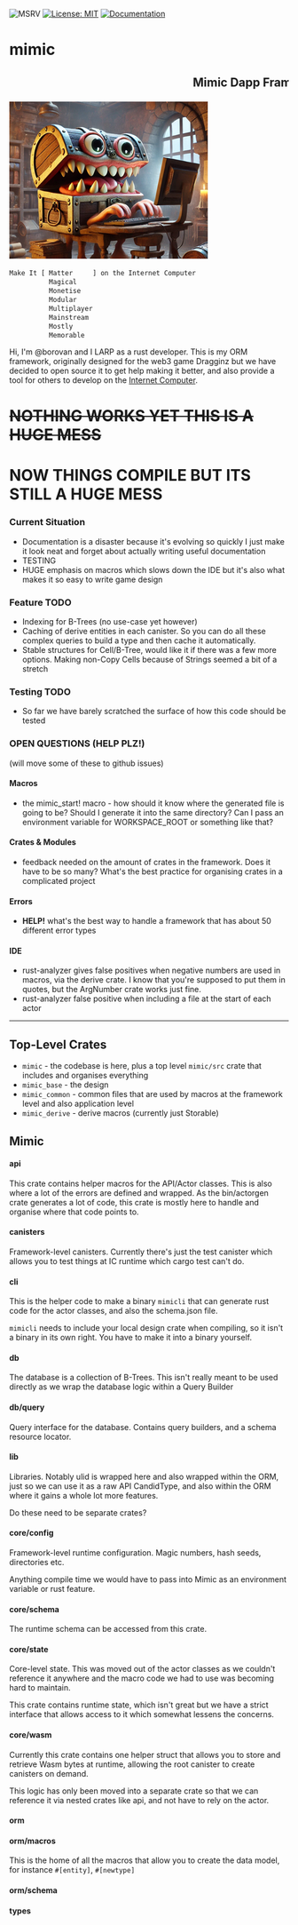 ![MSRV](https://img.shields.io/badge/rustc-1.80+-blue.svg) [![License: MIT](https://img.shields.io/badge/License-MIT-yellow.svg)](https://opensource.org/licenses/MIT) [![Documentation](https://docs.rs/mimic/badge.svg)](https://docs.rs/mimic)


# mimic
## <marquee>Mimic Dapp Framework</marquee>

![alt text](image.png)

```
Make It [ Matter     ] on the Internet Computer
          Magical
          Monetise
          Modular
          Multiplayer
          Mainstream
          Mostly
          Memorable
```

Hi, I'm @borovan and I LARP as a rust developer.  This is my ORM framework, originally designed for the web3 game Dragginz but we have decided to open source it to get help making it better, and also provide a tool for others to develop on the [Internet Computer](https://internetcomputer.org).


# ~~NOTHING WORKS YET THIS IS A HUGE MESS~~
# NOW THINGS COMPILE BUT ITS STILL A HUGE MESS

### Current Situation

- Documentation is a disaster because it's evolving so quickly I just make it look neat and forget about
actually writing useful documentation
- TESTING
- HUGE emphasis on macros which slows down the IDE but it's also what makes it so easy to write game design


### Feature TODO

- Indexing for B-Trees (no use-case yet however)
- Caching of derive entities in each canister.  So you can do all these complex queries to build a type and then cache it automatically.
- Stable structures for Cell/B-Tree, would like it if there was a few more options.  Making non-Copy Cells because
of Strings seemed a bit of a stretch

### Testing TODO

- So far we have barely scratched the surface of how this code should be tested

### OPEN QUESTIONS (HELP PLZ!)

(will move some of these to github issues)

#### Macros

- the mimic_start! macro - how should it know where the generated file is going to be?  Should I generate it into
the same directory?  Can I pass an environment variable for WORKSPACE_ROOT or something like that?

#### Crates & Modules

- feedback needed on the amount of crates in the framework.  Does it have to be so many?  What's the best practice
for organising crates in a complicated project

#### Errors

- **HELP!** what's the best way to handle a framework that has about 50 different error types

#### IDE

- rust-analyzer gives false positives when negative numbers are used in macros, via the derive crate.  I know that
you're supposed to put them in quotes, but the ArgNumber crate works just fine.
- rust-analyzer false positive when including a file at the start of each actor

----------
## Top-Level Crates

- `mimic` - the codebase is here, plus a top level `mimic/src` crate that includes and organises everything
- `mimic_base` - the design
- `mimic_common` - common files that are used by macros at the framework level and also application level
- `mimic_derive` - derive macros (currently just Storable)

## Mimic

#### api

This crate contains helper macros for the API/Actor classes.  This is also where a lot of the errors are defined and wrapped.  As the bin/actorgen
crate generates a lot of code, this crate is mostly here to handle and organise where that code points to.

#### canisters

Framework-level canisters.  Currently there's just the test canister which allows you to test things at IC runtime which cargo test can't do.

#### cli

This is the helper code to make a binary `mimicli` that can generate rust code for the actor classes, and also the
schema.json file.

`mimicli` needs to include your local design crate when compiling, so it isn't a binary in its own right.  You have to make
it into a binary yourself.

#### db

The database is a collection of B-Trees.  This isn't really meant to be used directly as we wrap the database logic within a Query Builder

#### db/query

Query interface for the database.  Contains query builders, and a schema resource locator.

#### lib

Libraries.  Notably ulid is wrapped here and also wrapped within the ORM, just so we can use it as a raw API CandidType, and also within the ORM where it gains a whole lot more features.

Do these need to be separate crates?

#### core/config

Framework-level runtime configuration.  Magic numbers, hash seeds, directories etc.

Anything compile time we would have to pass into Mimic as an environment variable or rust feature.

#### core/schema

The runtime schema can be accessed from this crate.

#### core/state

Core-level state.  This was moved out of the actor classes as we couldn't reference it anywhere and the macro code we had to use was becoming hard to maintain.

This crate contains runtime state, which isn't great but we have a strict interface that allows access to it which somewhat lessens
the concerns.

#### core/wasm

Currently this crate contains one helper struct that allows you to store and retrieve Wasm bytes at runtime, allowing the root canister to create canisters on demand.

This logic has only been moved into a separate crate so that we can reference it via nested crates like api, and not have to rely on the actor.

#### orm

#### orm/macros

This is the home of all the macros that allow you to create the data model, for instance `#[entity]`, `#[newtype]`

#### orm/schema

#### types

